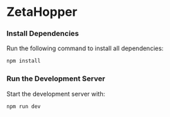 # ZetaHopper

### Install Dependencies
Run the following command to install all dependencies:
```bash
npm install
```

### Run the Development Server
Start the development server with:
```bash
npm run dev
```
